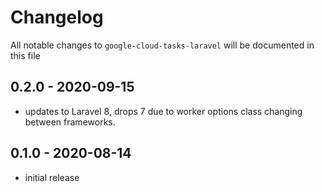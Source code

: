 # Changelog

All notable changes to `google-cloud-tasks-laravel` will be documented in this file

## 0.2.0 - 2020-09-15

- updates to Laravel 8, drops 7 due to worker options class changing between frameworks.

## 0.1.0 - 2020-08-14

- initial release

